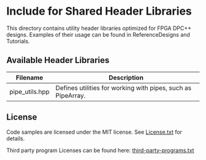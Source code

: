 # Include for Shared Header Libraries
This directory contains utility header libraries optimized for FPGA DPC++ designs. Examples of their usage can be found in ReferenceDesigns and Tutorials.

## Available Header Libraries
| Filename       | Description
---              |---
| pipe_utils.hpp | Defines utilities for working with pipes, such as PipeArray.

## License  
Code samples are licensed under the MIT license. See
[License.txt](https://github.com/oneapi-src/oneAPI-samples/blob/master/License.txt) for details.

Third party program Licenses can be found here: [third-party-programs.txt](https://github.com/oneapi-src/oneAPI-samples/blob/master/third-party-programs.txt)

